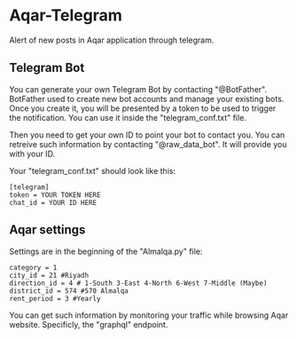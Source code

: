 # Aqar-Telegram
Alert of new posts in Aqar application through telegram.

## Telegram Bot
You can generate your own Telegram Bot by contacting "@BotFather". BotFather used to create new bot accounts and manage your existing bots.
Once you create it, you will be presented by a token to be used to trigger the notification. You can use it inside the "telegram_conf.txt" file.

Then you need to get your own ID to point your bot to contact you. You can retreive such information by contacting "@raw_data_bot". It will provide you with your ID.

Your "telegram_conf.txt" should look like this:
```
[telegram]
token = YOUR TOKEN HERE
chat_id = YOUR ID HERE
```

## Aqar settings
Settings are in the beginning of the "Almalqa.py" file:
```
category = 1
city_id = 21 #Riyadh
direction_id = 4 # 1-South 3-East 4-North 6-West 7-Middle (Maybe)
district_id = 574 #570 Almalqa
rent_period = 3 #Yearly
```

You can get such information by monitoring your traffic while browsing Aqar website. Specificly, the "graphql" endpoint.
